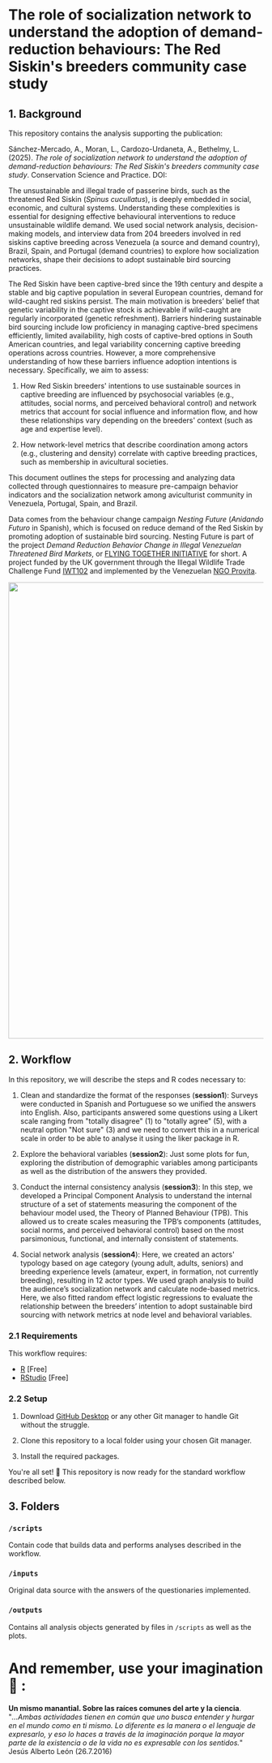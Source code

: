 # The role of socialization network to understand the adoption of demand-reduction behaviours: The Red Siskin's breeders community case study

## 1. Background

This repository contains the analysis supporting the publication:

Sánchez-Mercado, A., Moran, L., Cardozo-Urdaneta, A., Bethelmy, L. (2025). *The role of socialization network to understand the adoption of demand-reduction behaviours: The Red Siskin's breeders community case study*. Conservation Science and Practice. DOI:

The unsustainable and illegal trade of passerine birds, such as the threatened Red Siskin (*Spinus cucullatus*), is deeply embedded in social, economic, and cultural systems. Understanding these complexities is essential for designing effective behavioural interventions to reduce unsustainable wildlife demand. We used social network analysis, decision-making models, and interview data from 204 breeders involved in red siskins captive breeding across Venezuela (a source and demand country), Brazil, Spain, and Portugal (demand countries) to explore how socialization networks, shape their decisions to adopt sustainable bird sourcing practices.

The Red Siskin have been captive-bred since the 19th century and despite a stable and big captive population in several European countries, demand for wild-caught red siskins persist. The main motivation is breeders’ belief that genetic variability in the captive stock is achievable if wild-caught are regularly incorporated (genetic refreshment). Barriers hindering sustainable bird sourcing include low proficiency in managing captive-bred specimens efficiently, limited availability, high costs of captive-bred options in South American countries, and legal variability concerning captive breeding operations across countries. However, a more comprehensive understanding of how these barriers influence adoption intentions is necessary. Specifically, we aim to assess: 

1) How Red Siskin breeders' intentions to use sustainable sources in captive breeding are influenced by psychosocial variables (e.g., attitudes, social norms, and perceived behavioral control) and network metrics that account for social influence and information flow, and how these relationships vary depending on the breeders' context (such as age and expertise level).

2) How network-level metrics that describe coordination among actors (e.g., clustering and density) correlate with captive breeding practices, such as membership in avicultural societies.


This document outlines the steps for processing and analyzing data collected through questionnaires to measure pre-campaign behavior indicators and the socialization network among aviculturist community in Venezuela, Portugal, Spain, and Brazil.

Data comes from the behaviour change campaign *Nesting Future* (*Anidando Futuro* in Spanish), which is focused on reduce demand of the Red Siskin by promoting adoption of sustainable bird sourcing. Nesting Future is part of the project *Demand Reduction Behavior Change in Illegal Venezuelan Threatened Bird Markets*, or [FLYING TOGETHER INITIATIVE](www.volandojuntos.org) for short. A project funded by the UK government through the Illegal Wildlife Trade Challenge Fund [IWT102](https://iwt.challengefund.org.uk/project/XXIWT102) and implemented by the Venezuelan [NGO Provita](https://www.provita.org.ve/).

<p align="center">
  <img src="https://github.com/adasanchez/tpb_redsiskin/blob/main/banners-facebook-anidando-futuro_28042023.png" width="900"/>
</p>

## 2. Workflow

In this repository, we will describe the steps and R codes necessary to:

1) Clean and standardize the format of the responses (**session1**): Surveys were conducted in Spanish and Portuguese so we unified the answers into English. Also, participants answered some questions using a Likert scale ranging from "totally disagree" (1) to "totally agree" (5), with a neutral option "Not sure" (3) and we need to convert this in a numerical scale in order to be able to analyse it using the liker package in R.

2) Explore the behavioral variables (**session2**): Just some plots for fun, exploring the distribution of demographic variables among participants as well as the distribution of the answers they provided.

3) Conduct the internal consistency analysis (**session3**): In this step, we developed a Principal Component Analysis to understand the internal structure of a set of statements measuring the component of the behaviour model used, the Theory of Planned Behaviour (TPB). This allowed us to create scales measuring the TPB’s components (attitudes, social norms, and perceived behavioral control) based on the most parsimonious, functional, and internally consistent of statements.

4) Social network analysis (**session4**): Here, we created an actors' typology based on age category (young adult, adults, seniors) and breeding experience levels (amateur, expert, in formation, not currently breeding), resulting in 12 actor types. 
We used graph analysis to build the audience’s socialization network and calculate node-based metrics. Here, we also fitted random effect logistic regressions to evaluate the relationship between the breeders’ intention to adopt sustainable bird sourcing with network metrics at node level and behavioral variables.

### 2.1 Requirements

This workflow requires:

- [R](https://www.r-project.org/) [Free]
- [RStudio](https://posit.co/download/rstudio-desktop/) [Free]

### 2.2 Setup

1. Download [GitHub Desktop](https://github.com/apps/desktop) or any other Git manager to handle Git without the struggle.

2. Clone this repository to a local folder using your chosen Git manager.
   
3. Install the required packages.

You're all set! :rocket: This repository is now ready for the standard workflow described below.

## 3. Folders

### `/scripts`

Contain code that builds data and performs analyses described in the workflow.

### `/inputs`

Original data source with the answers of the questionaries implemented.

### `/outputs`

Contains all analysis objects generated by files in `/scripts` as well as the plots.

# And remember, use your imagination 🌟 :
**Un mismo manantial. Sobre las raíces comunes del arte y la ciencia**. "*...Ambas actividades tienen en común que uno busca entender y hurgar en el mundo como en ti mismo. Lo diferente es la manera o el lenguaje de expresarlo, y eso lo haces a través de la imaginación porque la mayor parte de la existencia o de la vida no es expresable con los sentidos.*" Jesús Alberto León (26.7.2016)
